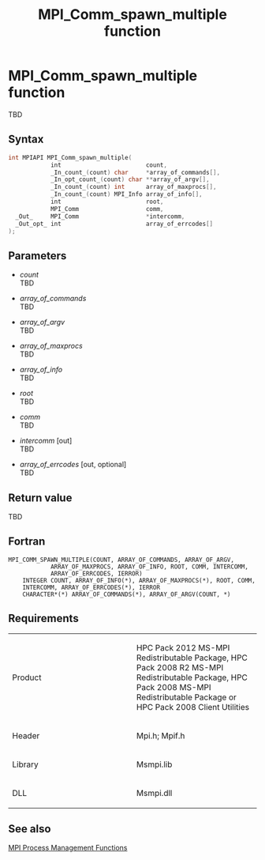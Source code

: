 ﻿---
title: MPI_Comm_spawn_multiple function
TOCTitle: MPI_Comm_spawn_multiple function
ms:assetid: 138dbd80-1330-406f-abcb-6f95fa81135e
ms:mtpsurl: https://msdn.microsoft.com/en-us/library/Dn473285(v=VS.85)
ms:contentKeyID: 59360831
ms.date: 03/28/2018
mtps_version: v=VS.85
f1_keywords:
- MPI_COMM_SPAWN_MULTIPLE
- mpif/MPI_Comm_spawn_multiple
- mpi/MPI_COMM_SPAWN_MULTIPLE
dev_langs:
- C++
- C
---

# MPI\_Comm\_spawn\_multiple function

TBD

## Syntax

``` c++
int MPIAPI MPI_Comm_spawn_multiple(
            int                        count,
            _In_count_(count) char     *array_of_commands[],
            _In_opt_count_(count) char **array_of_argv[],
            _In_count_(count) int      array_of_maxprocs[],
            _In_count_(count) MPI_Info array_of_info[],
            int                        root,
            MPI_Comm                   comm,
  _Out_     MPI_Comm                   *intercomm,
  _Out_opt_ int                        array_of_errcodes[]
);
```

## Parameters

  - *count*  
    TBD

  - *array\_of\_commands*  
    TBD

  - *array\_of\_argv*  
    TBD

  - *array\_of\_maxprocs*  
    TBD

  - *array\_of\_info*  
    TBD

  - *root*  
    TBD

  - *comm*  
    TBD

  - *intercomm* \[out\]  
    TBD

  - *array\_of\_errcodes* \[out, optional\]  
    TBD

## Return value

TBD

## Fortran

    MPI_COMM_SPAWN_MULTIPLE(COUNT, ARRAY_OF_COMMANDS, ARRAY_OF_ARGV,
                ARRAY_OF_MAXPROCS, ARRAY_OF_INFO, ROOT, COMM, INTERCOMM,
                ARRAY_OF_ERRCODES, IERROR)
        INTEGER COUNT, ARRAY_OF_INFO(*), ARRAY_OF_MAXPROCS(*), ROOT, COMM,
        INTERCOMM, ARRAY_OF_ERRCODES(*), IERROR
        CHARACTER*(*) ARRAY_OF_COMMANDS(*), ARRAY_OF_ARGV(COUNT, *)

## Requirements

<table>
<colgroup>
<col style="width: 50%" />
<col style="width: 50%" />
</colgroup>
<tbody>
<tr class="odd">
<td><p>Product</p></td>
<td><p>HPC Pack 2012 MS-MPI Redistributable Package, HPC Pack 2008 R2 MS-MPI Redistributable Package, HPC Pack 2008 MS-MPI Redistributable Package or HPC Pack 2008 Client Utilities</p></td>
</tr>
<tr class="even">
<td><p>Header</p></td>
<td>Mpi.h;
Mpif.h</td>
</tr>
<tr class="odd">
<td><p>Library</p></td>
<td>Msmpi.lib</td>
</tr>
<tr class="even">
<td><p>DLL</p></td>
<td>Msmpi.dll</td>
</tr>
</tbody>
</table>


## See also

[MPI Process Management Functions](mpi-process-management-functions.md)


